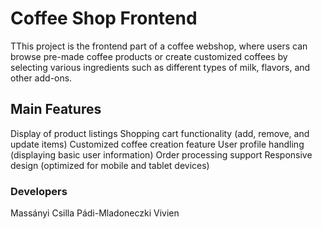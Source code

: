 # Coffee Shop Frontend

TThis project is the frontend part of a coffee webshop, where users can browse pre-made coffee products or create customized coffees by selecting various ingredients such as different types of milk, flavors, and other add-ons.

## Main Features

Display of product listings
Shopping cart functionality (add, remove, and update items)
Customized coffee creation feature
User profile handling (displaying basic user information)
Order processing support
Responsive design (optimized for mobile and tablet devices)

### Developers

Massányi Csilla
Pádi-Mladoneczki Vivien